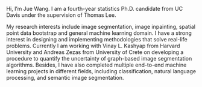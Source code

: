 Hi, I’m Jue Wang. I am a fourth-year statistics Ph.D. candidate from UC Davis under the supervision of Thomas Lee. 

My research interests include image segmentation, image inpainting, spatial point data bootstrap and general machine learning domain. I have a strong interest in designing and implementing methodologies that solve real-life problems. Currently I am working with Vinay L. Kashyap from Harvard University and Andreas Zezas from University of Crete on developing a procedure to quantify the uncertainty of graph-based image segmentation algorithms. Besides, I have also completed multiple end-to-end machine learning projects in different fields, including classification, natural language processing, and semantic image segmentation. 


<!---
jujWang96/jujWang96 is a ✨ special ✨ repository because its `README.md` (this file) appears on your GitHub profile.
You can click the Preview link to take a look at your changes.
--->
